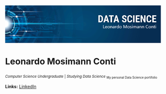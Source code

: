 <p align="center">
  <img src="banner.png" >
</p>

# Leonardo Mosimann Conti
<sub> *Computer Science Undergraduate* | *Studying Data Science* <sub>
My personal Data Science portifolio

**Links:**
[LinkedIn](https://www.linkedin.com/in/leomconti)
